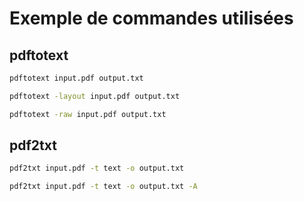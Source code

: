 # Exemple de commandes utilisées

## pdftotext

```bash
pdftotext input.pdf output.txt

pdftotext -layout input.pdf output.txt

pdftotext -raw input.pdf output.txt
```

## pdf2txt

```bash
pdf2txt input.pdf -t text -o output.txt

pdf2txt input.pdf -t text -o output.txt -A
```
